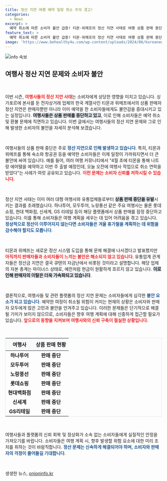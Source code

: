 ```yaml
---
title: 정산 지연 여행 예약 일방 취소 주의 경고!
categories:
  - News
excerpt: >
  예약 취소에 따른 소비자 불안 급증! 티몬·위메프의 정산 지연 사태로 여행 상품 판매 중단이 이어지며 소비자들은 갑작스러운 예약 취소에 시달리고 있습니다. 여행사들은 판매 거부로 피해를 입고, 문제 해결을 위한 새 정산 시스템 도입을 예고했지만 불안감은 여전합니다.
feature_text: >
  예약 취소에 따른 소비자 불안 급증! 티몬·위메프의 정산 지연 사태로 여행 상품 판매 중단이 이어지며 소비자들은 갑작스러운 예약 취소에 시달리고 있습니다. 여행사들은 판매 거부로 피해를 입고, 문제 해결을 위한 새 정산 시스템 도입을 예고했지만 불안감은 여전합니다.
image: 'https://www.behealthy4u.com/wp-content/uploads/2024/06/koreanews.jpg'
---
```


<p><img src="https://www.behealthy4u.com/wp-content/uploads/2024/06/koreanews.jpg" alt="info 속보" /></p>

<h2 data-ke-size="size26">여행사 정산 지연 문제와 소비자 불안</h2>

<p data-ke-size="size16">&nbsp;</p>

<p>이번 시즌, <b><span style="color: #ee2323;">여행사들의 정산 지연 사태</span></b>는 소비자에게 상당한 영향을 미치고 있습니다. 싱가포르에 본사를 둔 전자상거래 업체의 한국 계열사인 티몬과 위메프에서의 상품 판매자 정산 지연은 판매자뿐만 아니라 이미 예약을 한 소비자들에게도 불안감을 증대시키고 있는 실정입니다. <b><span style="background-color: #21538527;">여행사들은 상품 판매를 중단하고 있고</span></b>, 이로 인해 소비자들은 예약 취소 및 환불 문제에 직면하고 있습니다. 이번 글에서는 여행사들의 정산 지연 문제와 그로 인해 발생한 소비자의 불안을 자세히 분석해 보겠습니다.</p>

<p data-ke-size="size16">&nbsp;</p>

<p>여행사들의 상품 판매 중단은 주로 <b><span style="color: #1a5490;">정산 지연으로 인해 발생하고 있습니다</span></b>. 특히, 티몬과 위메프를 통해 숙소와 항공권 등을 예약한 소비자들은 이제 일정이 가까워지면서 더 큰 불안에 싸여 있습니다. 예를 들어, 여러 여행 커뮤니티에서 "4월 초에 티몬을 통해 나트랑 에어텔을 예약하고 이번 주 출발 예정인데, 오늘 오전에 여행사 작업으로 취소 연락을 받았다"는 사례가 여럿 공유되고 있습니다. <b><span style="color: #ee2323;">이런 문제는 소비자 신뢰를 저하시킬 수 있습니다</span></b>.</p>

<p data-ke-size="size16">&nbsp;</p>

<p>정산 지연 사태는 이미 여러 대형 여행사와 유통업체들로부터 <b><span style="background-color: #21538527;">상품 판매 중단을 유발</span></b>시키는 결과를 초래했습니다. 하나투어, 모두투어, 노랑풍선 같은 주요 여행사는 물론 롯데 쇼핑, 현대 백화점, 신세계, GS 리테일 등이 해당 플랫폼에서 상품 판매를 잠정 중단하고 있습니다. 이를 통해 소비자들은 여행 계획을 세우는 데 있어 어려움을 겪고 있습니다. <b><span style="color: #1a5490;">정상적으로 정산이 이루어지지 않는다면 소비자들은 겨울 휴가철을 계획하는 데 위험을 감수해야 할지도 모릅니다</span></b>.</p>

<p data-ke-size="size16">&nbsp;</p>

<p>티몬과 위메프는 새로운 정산 시스템 도입을 통해 문제 해결에 나서겠다고 발표했지만 <b><span style="color: #ee2323;">아직까지 판매자들과 소비자들이 느끼는 불안은 해소되지 않고 있습니다</span></b>. 유통업계 관계자들은 정산금 지연은 결국 큐텐의 자금난에서 비롯된 것이라고 설명합니다. 해당 업체의 자본 총계는 마이너스 상태로, 예전처럼 현금이 원활하게 흐르지 않고 있습니다. <b><span style="background-color: #21538527;">이로 인해 판매자의 이탈은 더욱 가속화되고 있습니다</span></b>.</p>

<p data-ke-size="size16">&nbsp;</p>

<p>결론적으로, 여행사들 및 관련 플랫폼의 정산 지연 문제는 소비자들에게 심각한 <b><span style="color: #1a5490;">불안 요소가 되고 있습니다</span></b>. 예약한 여정이 취소될 위험이 커지는 현재의 상황은 소비자와 판매자 모두에게 많은 고민과 불안을 안겨주고 있습니다. 이러한 문제들은 단기적으로 해결될 기미가 보이지 않으므로, 소비자들은 향후 여행 계획에 대해 신중하게 접근할 필요가 있습니다. <b><span style="color: #ee2323;">앞으로의 동향을 지켜보며 여행사와의 신뢰 구축이 절실한 상황입니다</span></b>.</p>

<p data-ke-size="size16">&nbsp;</p>

<table style="width: 100%; border: 1px solid #dee2e6;">
    <thead>
        <tr>
            <th style="text-align: center; background-color: #f8f9fa; height: 40px;">여행사</th>
            <th style="text-align: center; background-color: #f8f9fa; height: 40px;">상품 판매 현황</th>
        </tr>
    </thead>
    <tbody>
        <tr>
            <td style="text-align: center; height: 17px;"><b>하나투어</b></td>
            <td style="text-align: center; height: 17px;"><b>판매 중단</b></td>
        </tr>
        <tr>
            <td style="text-align: center; height: 17px;"><b>모두투어</b></td>
            <td style="text-align: center; height: 17px;"><b>판매 중단</b></td>
        </tr>
        <tr>
            <td style="text-align: center; height: 17px;"><b>노랑풍선</b></td>
            <td style="text-align: center; height: 17px;"><b>판매 중단</b></td>
        </tr>
        <tr>
            <td style="text-align: center; height: 17px;"><b>롯데쇼핑</b></td>
            <td style="text-align: center; height: 17px;"><b>판매 중단</b></td>
        </tr>
        <tr>
            <td style="text-align: center; height: 17px;"><b>현대백화점</b></td>
            <td style="text-align: center; height: 17px;"><b>판매 중단</b></td>
        </tr>
        <tr>
            <td style="text-align: center; height: 17px;"><b>신세계</b></td>
            <td style="text-align: center; height: 17px;"><b>판매 중단</b></td>
        </tr>
        <tr>
            <td style="text-align: center; height: 17px;"><b>GS리테일</b></td>
            <td style="text-align: center; height: 17px;"><b>판매 중단</b></td>
        </tr>
    </tbody>
</table>

<p data-ke-size="size16">&nbsp;</p>

<p>여행사들과 플랫폼의 신뢰 회복 및 정상화가 소속 없는 소비자들에게 실질적인 안정을 가져오기를 바랍니다. 소비자들은 여행 계획 시, 향후 발생할 위험 요소에 대한 미리 조치를 취하는 것이 바람직합니다. <b><span style="color: #1a5490;">정산 문제는 신속하게 해결되어야 하며, 소비자와 판매자의 걱정이 줄어들길 기대합니다</span></b>.</p>

<p data-ke-size="size16">&nbsp;</p>
생생한 뉴스, <a href="https://onioninfo.kr" rel="dofollow">onioninfo.kr</a>


